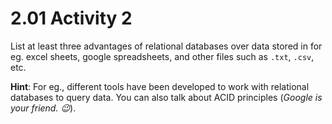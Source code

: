 # 2.01 Activity 2

List at least three advantages of relational databases over data stored in for eg. excel sheets, google spreadsheets, and other files such as `.txt`, `.csv`, etc.


**Hint**: For eg., different tools have been developed to work with relational databases to query data. You can also talk about ACID principles (_Google is your friend. :wink:_).

